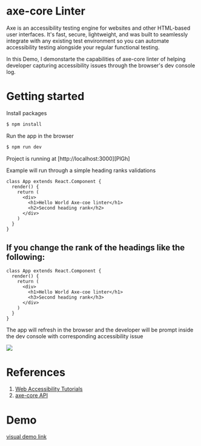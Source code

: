 # axe-core Linter 

Axe is an accessibility testing engine for websites and other HTML-based user interfaces. It's fast, secure, lightweight, and was built to seamlessly integrate with any existing test environment so you can automate accessibility testing alongside your regular functional testing.

In this Demo, I demonstarte the capabilities of axe-core linter of helping developer capturing accessibility issues through the browser's dev console log.

# Getting started


Install packages
```sh
$ npm install
```

Run the app in the browser 
```sh
$ npm run dev
```
Project is running at [http://localhost:3000][PlGh]

Example will run through a simple heading ranks validations 

```
class App extends React.Component {
  render() {
    return (
      <div>
        <h1>Hello World Axe-coe linter</h1>
        <h2>Second heading rank</h2>
      </div>
    )
  }
}

```

## If you change the rank of the headings like the following:


```
class App extends React.Component {
  render() {
    return (
      <div>
        <h1>Hello World Axe-coe linter</h1>
        <h3>Second heading rank</h3>
      </div>
    )
  }
}
```
The app will refresh in the browser and the developer will be prompt inside the dev console with corresponding accessibility issue

![](https://s3.amazonaws.com/cds-2019/axe-linter-devconsole.png)

# References 

1. [Web Accessibility Tutorials](https://www.w3.org/WAI/tutorials/page-structure/headings/)
2. [axe-core API](https://github.com/dequelabs/axe-core)

# Demo
 [visual demo link](https://www.useloom.com/share/74507a6c271f4ed9b1df3d0c3262f175)



